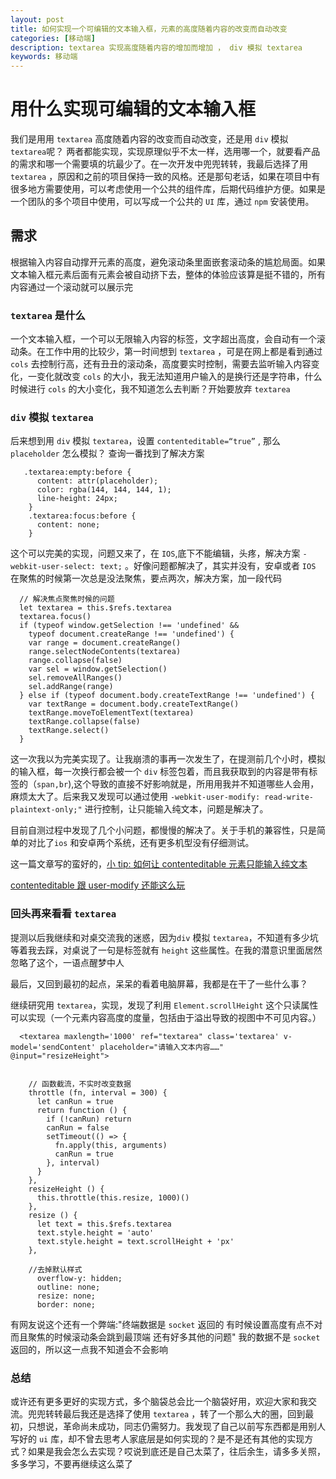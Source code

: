 ```yaml
---
layout: post
title: 如何实现一个可编辑的文本输入框，元素的高度随着内容的改变而自动改变
categories: [移动端]
description: textarea 实现高度随着内容的增加而增加 ， div 模拟 textarea
keywords: 移动端
---
```


# 用什么实现可编辑的文本输入框

我们是用用 `textarea` 高度随着内容的改变而自动改变，还是用 `div` 模拟 `textarea`呢？
两者都能实现，实现原理似乎不太一样，选用哪一个，就要看产品的需求和哪一个需要填的坑最少了。在一次开发中兜兜转转，我最后选择了用 `textarea` ，原因和之前的项目保持一致的风格。还是那句老话，如果在项目中有很多地方需要使用，可以考虑使用一个公共的组件库，后期代码维护方便。如果是一个团队的多个项目中使用，可以写成一个公共的 `UI` 库，通过 `npm` 安装使用。

## 需求

根据输入内容自动撑开元素的高度，避免滚动条里面嵌套滚动条的尴尬局面。如果文本输入框元素后面有元素会被自动挤下去，整体的体验应该算是挺不错的，所有内容通过一个滚动就可以展示完

### `textarea` 是什么

一个文本输入框，一个可以无限输入内容的标签，文字超出高度，会自动有一个滚动条。在工作中用的比较少，第一时间想到 `textarea` ，可是在网上都是看到通过 `cols` 去控制行高，还有丑丑的滚动条，高度要实时控制，需要去监听输入内容变化，一变化就改变 `cols` 的大小，我无法知道用户输入的是换行还是字符串，什么时候进行 `cols` 的大小变化，我不知道怎么去判断？开始要放弃 `textarea`

### `div` 模拟 `textarea`

后来想到用 `div` 模拟 `textarea`，设置 `contenteditable=“true”` , 那么 `placeholder` 怎么模拟？ 查询一番找到了解决方案

```
   .textarea:empty:before {
      content: attr(placeholder);
      color: rgba(144, 144, 144, 1);
      line-height: 24px;
    }
    .textarea:focus:before {
      content: none;
    }
```

这个可以完美的实现，问题又来了，在 `IOS`,底下不能编辑，头疼，解决方案 `-webkit-user-select: text;` 。好像问题都解决了，其实并没有，安卓或者 `IOS` 在聚焦的时候第一次总是没法聚焦，要点两次，解决方案，加一段代码

```
  // 解决焦点聚焦时候的问题
  let textarea = this.$refs.textarea
  textarea.focus()
  if (typeof window.getSelection !== 'undefined' &&
    typeof document.createRange !== 'undefined') {
    var range = document.createRange()
    range.selectNodeContents(textarea)
    range.collapse(false)
    var sel = window.getSelection()
    sel.removeAllRanges()
    sel.addRange(range)
  } else if (typeof document.body.createTextRange !== 'undefined') {
    var textRange = document.body.createTextRange()
    textRange.moveToElementText(textarea)
    textRange.collapse(false)
    textRange.select()
  }
```

这一次我以为完美实现了。让我崩溃的事再一次发生了，在提测前几个小时，模拟的输入框，每一次换行都会被一个 `div` 标签包着，而且我获取到的内容是带有标签的（`span,br`),这个导致的直接不好影响就是，所用用我并不知道哪些人会用，麻烦太大了。后来我又发现可以通过使用 `-webkit-user-modify: read-write-plaintext-only;"` 进行控制，让只能输入纯文本，问题是解决了。

目前自测过程中发现了几个小问题，都慢慢的解决了。关于手机的兼容性，只是简单的对比了`ios` 和安卓两个系统，还有更多机型没有仔细测试。

这一篇文章写的蛮好的，[小 tip: 如何让 contenteditable 元素只能输入纯文本](https://www.zhangxinxu.com/wordpress/2016/01/contenteditable-plaintext-only/)

[contenteditable 跟 user-modify 还能这么玩](https://juejin.im/post/5d5003396fb9a06b265088c0)

### 回头再来看看 `textarea`

提测以后我继续和对桌交流我的迷惑，因为`div` 模拟 `textarea`，不知道有多少坑等着我去踩，对桌说了一句是标签就有 `height` 这些属性。在我的潜意识里面居然忽略了这个，一语点醒梦中人

最后，又回到最初的起点，呆呆的看着电脑屏幕，我都是在干了一些什么事？

继续研究用 `textarea`，实现，发现了利用 `Element.scrollHeight` 这个只读属性可以实现（一个元素内容高度的度量，包括由于溢出导致的视图中不可见内容。）

```
  <textarea maxlength='1000' ref="textarea" class='textarea' v-model='sendContent' placeholder="请输入文本内容……" @input="resizeHeight">


    // 函数截流，不实时改变数据
    throttle (fn, interval = 300) {
      let canRun = true
      return function () {
        if (!canRun) return
        canRun = false
        setTimeout(() => {
          fn.apply(this, arguments)
          canRun = true
        }, interval)
      }
    },
    resizeHeight () {
      this.throttle(this.resize, 1000)()
    },
    resize () {
      let text = this.$refs.textarea
      text.style.height = 'auto'
      text.style.height = text.scrollHeight + 'px'
    },

    //去掉默认样式
      overflow-y: hidden;
      outline: none;
      resize: none;
      border: none;
```

有网友说这个还有一个弊端:"终端数据是 `socket` 返回的 有时候设置高度有点不对 而且聚焦的时候滚动条会跳到最顶端 还有好多其他的问题" 我的数据不是 `socket` 返回的，所以这一点我不知道会不会影响

### 总结

或许还有更多更好的实现方式，多个脑袋总会比一个脑袋好用，欢迎大家和我交流。兜兜转转最后我还是选择了使用 `textarea` ，转了一个那么大的圈，回到最初，只想说，革命尚未成功，同志仍需努力。我发现了自己以前写东西都是用别人写好的 `ui` 库，却不曾去思考人家底层是如何实现的？是不是还有其他的实现方式？如果是我会怎么去实现？哎说到底还是自己太菜了，往后余生，请多多关照，多多学习，不要再继续这么菜了
